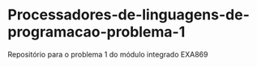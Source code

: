 # Processadores-de-linguagens-de-programacao-problema-1
 Repositório para o problema 1 do módulo integrado EXA869
